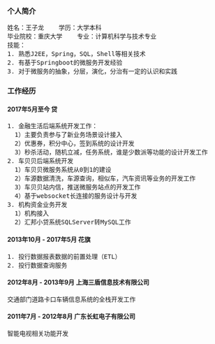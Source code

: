 ### 个人简介
<pre>
姓名：王子龙    学历：大学本科
毕业院校：重庆大学    专业：计算机科学与技术专业
技能：
1. 熟悉J2EE，Spring，SQL，Shell等相关技术
2. 有基于Springboot的微服务开发经验
3. 对于微服务的抽象，分层，演化，分治有一定的认识和实践
</pre>

### 工作经历
#### 2017年5月至今    贷
<pre>
1. 金融生活后端系统开发工作：
  1）主要负责参与了新业务场景设计接入
  2）优惠券，积分中心，签到系统的设计开发
  3）秒杀活动，随机立减，任务系统，谁是少数派等功能的设计开发工作
2. 车贝贝后端系统开发
  1）车贝贝微服务系统从0到1的建设
  2）车源数据清洗，车源查询，相似车，汽车资讯等业务的开发工作
  3）车贝贝站内信，推送微服务站点的开发工作
  4）基于websocket长连接的服务设计与开发
3. 机构资金业务开发
  1）机构接入
  2）汇邦小贷系统SQLServer转MySQL工作
</pre> 
#### 2013年10月 - 2017年5月    花旗
<pre>
1. 投行数据报表数据的前置处理（ETL）
2. 投行数据查询服务
</pre> 
#### 2012年8月 - 2013年9月    上海三盾信息技术有限公司
<pre>
交通部门道路卡口车辆信息系统的全栈开发工作
</pre> 
#### 2011年7月 - 2012年8月    广东长虹电子有限公司
<pre>
智能电视相关功能开发
</pre> 
